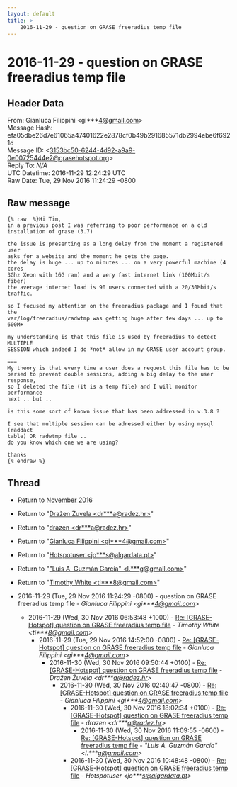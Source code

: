 ```yaml
---
layout: default
title: >
    2016-11-29 - question on GRASE freeradius temp file
---
```


# 2016-11-29 - question on GRASE freeradius temp file

## Header Data

From: Gianluca Filippini \<gi***4@gmail.com\><br>
Message Hash: efa05dbe26d7e61065a47401622e2878cf0b49b291685571db2994ebe6f6921d<br>
Message ID: \<3153bc50-6244-4d92-a9a9-0e00725444e2@grasehotspot.org\><br>
Reply To: _N/A_<br>
UTC Datetime: 2016-11-29 12:24:29 UTC<br>
Raw Date: Tue, 29 Nov 2016 11:24:29 -0800<br>

## Raw message

```
{% raw  %}Hi Tim,
in a previous post I was referring to poor performance on a old 
installation of grase (3.7)

the issue is presenting as a long delay from the moment a registered user 
asks for a website and the moment he gets the page.
the delay is huge ... up to minutes ... on a very powerful machine (4 cores 
3Ghz Xeon with 16G ram) and a very fast internet link (100Mbit/s fiber)
the average internet load is 90 users connected with a 20/30Mbit/s traffic.

so I focused my attention on the freeradius package and I found that the 
var/log/freeradius/radwtmp was getting huge after few days ... up to 600M+

my understanding is that this file is used by freeradius to detect MULTIPLE 
SESSION which indeed I do *not* allow in my GRASE user account group.

===
My theory is that every time a user does a request this file has to be 
parsed to prevent double sessions, adding a big delay to the user response,
so I deleted the file (it is a temp file) and I will monitor performance 
next .. but ..

is this some sort of known issue that has been addressed in v.3.8 ?

I see that multiple session can be adressed either by using mysql (raddact 
table) OR radwtmp file .. 
do you know which one we are using?

thanks
{% endraw %}
```

## Thread

+ Return to [November 2016](/archive/2016/11)

+ Return to "[Dražen Žuvela <dr***a<span>@</span>radez.hr>](/authors/dr___a_at_radez_hr)"
+ Return to "[drazen <dr***a<span>@</span>radez.hr>](/authors/dr___a_at_radez_hr)"
+ Return to "[Gianluca Filippini <gi***4<span>@</span>gmail.com>](/authors/gi___4_at_gmail_com)"
+ Return to "[Hotspotuser <jo***s<span>@</span>algardata.pt>](/authors/jo___s_at_algardata_pt)"
+ Return to "["Luis A. Guzmán García" <l.***g<span>@</span>gmail.com>](/authors/l____g_at_gmail_com)"
+ Return to "[Timothy White <ti***8<span>@</span>gmail.com>](/authors/ti___8_at_gmail_com)"

+ 2016-11-29 (Tue, 29 Nov 2016 11:24:29 -0800) - question on GRASE freeradius temp file - _Gianluca Filippini \<gi***4@gmail.com\>_
  + 2016-11-29 (Wed, 30 Nov 2016 06:53:48 +1000) - [Re: [GRASE-Hotspot] question on GRASE freeradius temp file](/archive/2016/11/827d28715a498bb6b9f6fa0460a9d225e4c88c1e58a504b54b1f5ea0a0c3de85) - _Timothy White \<ti***8@gmail.com\>_
    + 2016-11-29 (Tue, 29 Nov 2016 14:52:00 -0800) - [Re: [GRASE-Hotspot] question on GRASE freeradius temp file](/archive/2016/11/a567c53597fbd53cb029e9337ce173fa6e547afaeb79e565a1b56d0724498359) - _Gianluca Filippini \<gi***4@gmail.com\>_
      + 2016-11-30 (Wed, 30 Nov 2016 09:50:44 +0100) - [Re: [GRASE-Hotspot] question on GRASE freeradius temp file](/archive/2016/11/64a3d6d076b0910f729e0b4c290d0fde805e5677b162645e8ce7806b187f531e) - _Dražen Žuvela \<dr***a@radez.hr\>_
        + 2016-11-30 (Wed, 30 Nov 2016 02:40:47 -0800) - [Re: [GRASE-Hotspot] question on GRASE freeradius temp file](/archive/2016/11/a2bca50c6eb7fcc6ad56ecaa43a73f1f0cd678f7e8c7235aba8e28fe4720d930) - _Gianluca Filippini \<gi***4@gmail.com\>_
          + 2016-11-30 (Wed, 30 Nov 2016 18:02:34 +0100) - [Re: [GRASE-Hotspot] question on GRASE freeradius temp file](/archive/2016/11/bdd7d045649858799cc9b168a52e5e8136552a4b33f2992f452a951e3d2f434a) - _drazen \<dr***a@radez.hr\>_
            + 2016-11-30 (Wed, 30 Nov 2016 11:09:55 -0600) - [Re: [GRASE-Hotspot] question on GRASE freeradius temp file](/archive/2016/11/1d73ef4c7d330901936ec88cc2a0682741126e6b56c26e2289ff69229537ba20) - _"Luis A. Guzmán García" \<l.***g@gmail.com\>_
          + 2016-11-30 (Wed, 30 Nov 2016 10:48:48 -0800) - [Re: [GRASE-Hotspot] question on GRASE freeradius temp file](/archive/2016/11/8fde61e3eb07158fbacaf37cd3ff3b1ae827436cbf07f5085dec11af8bda02b6) - _Hotspotuser \<jo***s@algardata.pt\>_

